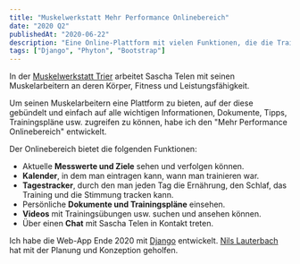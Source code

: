 ```yaml
---
title: "Muskelwerkstatt Mehr Performance Onlinebereich"
date: "2020 Q2"
publishedAt: "2020-06-22"
description: "Eine Online-Plattform mit vielen Funktionen, die die Trainierenden mit nützlichen und individuellen Inhalten unterstützt."
tags: ["Django", "Phyton", "Bootstrap"]
---
```


In der [Muskelwerkstatt Trier](https://muskelwerkstatt.com/) arbeitet Sascha Telen mit seinen Muskelarbeitern an deren Körper, Fitness und Leistungsfähigkeit.

Um seinen Muskelarbeitern eine Plattform zu bieten, auf der diese gebündelt und einfach auf alle wichtigen Informationen, Dokumente, Tipps, Trainingspläne usw. zugreifen zu können, habe ich den "Mehr Performance Onlinebereich" entwickelt.

Der Onlinebereich bietet die folgenden Funktionen:

- Aktuelle **Messwerte und Ziele** sehen und verfolgen können.
- **Kalender**, in dem man eintragen kann, wann man trainieren war.
- **Tagestracker**, durch den man jeden Tag die Ernährung, den Schlaf, das Training und die Stimmung tracken kann.
- Persönliche **Dokumente und Trainingspläne** einsehen.
- **Videos** mit Trainingsübungen usw. suchen und ansehen können.
- Über einen **Chat** mit Sascha Telen in Kontakt treten.

Ich habe die Web-App Ende 2020 mit [Django](https://www.djangoproject.com/) entwickelt. [Nils Lauterbach](https://nils-lauterbach.de/) hat mit der Planung und Konzeption geholfen.
